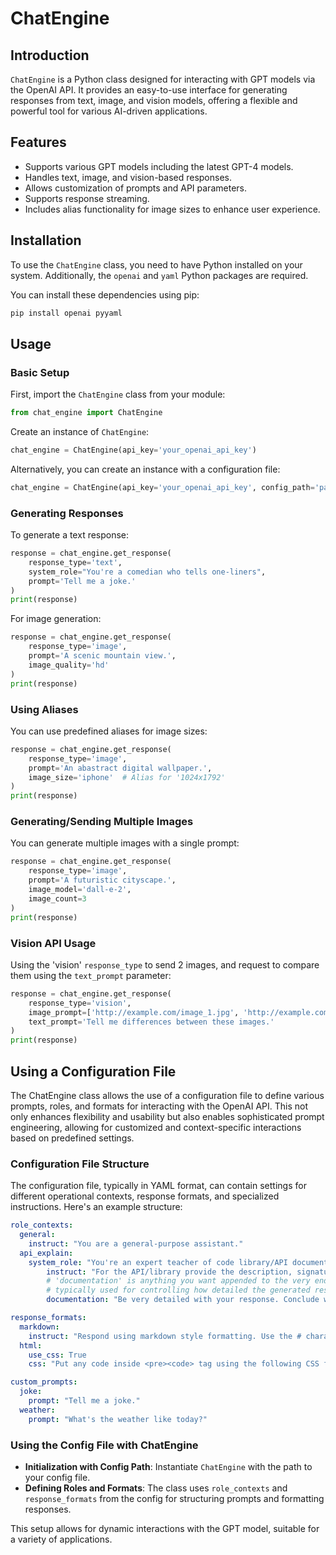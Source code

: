 
# ChatEngine

## Introduction
`ChatEngine` is a Python class designed for interacting with GPT models via the OpenAI API. It provides an easy-to-use interface for generating responses from text, image, and vision models, offering a flexible and powerful tool for various AI-driven applications.

## Features
- Supports various GPT models including the latest GPT-4 models.
- Handles text, image, and vision-based responses.
- Allows customization of prompts and API parameters.
- Supports response streaming.
- Includes alias functionality for image sizes to enhance user experience.

## Installation
To use the `ChatEngine` class, you need to have Python installed on your system. Additionally, the `openai` and `yaml` Python packages are required.

You can install these dependencies using pip:
```bash
pip install openai pyyaml
```

## Usage

### Basic Setup
First, import the `ChatEngine` class from your module:

```python
from chat_engine import ChatEngine
```

Create an instance of `ChatEngine`:

```python
chat_engine = ChatEngine(api_key='your_openai_api_key')
```

Alternatively, you can create an instance with a configuration file:

```python
chat_engine = ChatEngine(api_key='your_openai_api_key', config_path='path_to_config.yaml')
```

### Generating Responses
To generate a text response:

```python
response = chat_engine.get_response(
    response_type='text',
    system_role="You're a comedian who tells one-liners",
    prompt='Tell me a joke.'
)
print(response)
```

For image generation:

```python
response = chat_engine.get_response(
    response_type='image',
    prompt='A scenic mountain view.',
    image_quality='hd'
)
print(response)
```

### Using Aliases
You can use predefined aliases for image sizes:

```python
response = chat_engine.get_response(
    response_type='image',
    prompt='An abastract digital wallpaper.',
    image_size='iphone'  # Alias for '1024x1792'
)
print(response)
```

### Generating/Sending Multiple Images
You can generate multiple images with a single prompt:

```python
response = chat_engine.get_response(
    response_type='image',
    prompt='A futuristic cityscape.',
    image_model='dall-e-2',
    image_count=3
)
print(response)
```

### Vision API Usage
Using the 'vision' `response_type` to send 2 images, and request to compare them using the `text_prompt` parameter:

```python
response = chat_engine.get_response(
    response_type='vision',
    image_prompt=['http://example.com/image_1.jpg', 'http://example.com/image_2.jpg']
    text_prompt='Tell me differences between these images.'
)
print(response)
```

## Using a Configuration File

The ChatEngine class allows the use of a configuration file to define various prompts, roles, and formats for interacting with the OpenAI API. This not only enhances flexibility and usability but also enables sophisticated prompt engineering, allowing for customized and context-specific interactions based on predefined settings.

### Configuration File Structure
The configuration file, typically in YAML format, can contain settings for different operational contexts, response formats, and specialized instructions. Here's an example structure:

```yaml
role_contexts:
  general:
    instruct: "You are a general-purpose assistant."
  api_explain:
    system_role: "You're an expert teacher of code library/API documentation. You will be provided with either the library name or the library documentation itself."
        instruct: "For the API/library provide the description, signature (for classes and methods), parameters, attributes, 'returns', and code examples."
        # 'documentation' is anything you want appended to the very end of the prompt
        # typically used for controlling how detailed the generated response is and how it's concluded
        documentation: "Be very detailed with your response. Conclude with, if applicable, real-world scenarios where this will be useful and how one could implement it."

response_formats:
  markdown:
    instruct: "Respond using markdown style formatting. Use the # character for headers ..."
  html:
    use_css: True
    css: "Put any code inside <pre><code> tag using the following CSS for styling: code  font-family: 'Fira Code' ..."

custom_prompts:
  joke:
    prompt: "Tell me a joke."
  weather:
    prompt: "What's the weather like today?"
```

### Using the Config File with ChatEngine
- **Initialization with Config Path**: Instantiate `ChatEngine` with the path to your config file.
- **Defining Roles and Formats**: The class uses `role_contexts` and `response_formats` from the config for structuring prompts and formatting responses.

This setup allows for dynamic interactions with the GPT model, suitable for a variety of applications.

